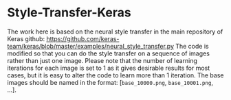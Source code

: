 # Style-Transfer-Keras
The work here is based on the neural style transfer in the main repository of Keras github:
https://github.com/keras-team/keras/blob/master/examples/neural_style_transfer.py
The code is modified so that you can do the style transfer on a sequence of images rather than just one image.
Please note that the number of learning iterations for each image is set to 1 as it gives desirable results for most cases, but it is easy to alter the code to learn more than 1 iteration. The base images should be named in the format: [`base_10000.png`, `base_10001.png`, ...].
